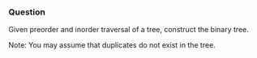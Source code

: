 ### Question

Given preorder and inorder traversal of a tree, construct the binary tree.

Note:
You may assume that duplicates do not exist in the tree.

